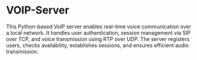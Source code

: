 # VOIP-Server
This Python-based VoIP server enables real-time voice communication over a local network. It handles user authentication, session management via SIP over TCP, and voice transmission using RTP over UDP. The server registers users, checks availability, establishes sessions, and ensures efficient audio transmission.
